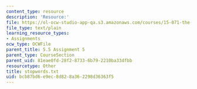 ```yaml
---
content_type: resource
description: 'Resource:'
file: https://ol-ocw-studio-app-qa.s3.amazonaws.com/courses/15-071-the-analytics-edge-spring-2017/bcb87bd6e9ec8d828a362298d36363f5_stopwords.txt
file_type: text/plain
learning_resource_types:
- Assignments
ocw_type: OCWFile
parent_title: 5.5 Assignment 5
parent_type: CourseSection
parent_uid: 81eae0fd-28f2-8733-6b79-2210ba33dfbb
resourcetype: Other
title: stopwords.txt
uid: bcb87bd6-e9ec-8d82-8a36-2298d36363f5
---
```

